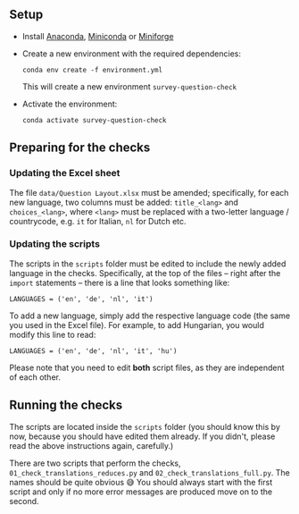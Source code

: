 ## Setup
- Install [Anaconda](https://www.anaconda.com/products/individual#Downloads), [Miniconda](https://docs.conda.io/en/latest/miniconda.html) or [Miniforge](https://github.com/conda-forge/miniforge/releases)
- Create a new environment with the required dependencies:

   ```
   conda env create -f environment.yml
   ```
   This will create a new environment `survey-question-check`
- Activate the environment:

   ```
   conda activate survey-question-check
   ```

## Preparing for the checks
### Updating the Excel sheet
The file `data/Question Layout.xlsx` must be amended; specifically, for each
new language, two columns must be added: `title_<lang>` and `choices_<lang>`,
where `<lang>` must be replaced with a two-letter language / countrycode, e.g. `it` for Italian, `nl` for Dutch etc.

### Updating the scripts
The scripts in the `scripts` folder must be edited to include the newly added
language in the checks. Specifically, at the top of the files – right after
the `import` statements – there is a line that looks something like:
```
LANGUAGES = ('en', 'de', 'nl', 'it')
```
To add a new language, simply add the respective language code (the same you used in the Excel file). For example, to add Hungarian, you would modify this
line to read:
```
LANGUAGES = ('en', 'de', 'nl', 'it', 'hu')
```
Please note that you need to edit **both** script files, as they are
independent of each other.

## Running the checks
The scripts are located inside the `scripts` folder (you should know this by
now, because you should have edited them already. If you didn't, please read
the above instructions again, carefully.)

There are two scripts that perform the checks, `01_check_translations_reduces.py` and `02_check_translations_full.py`. The names should be quite obvious 😅
You should always start with the first script and only if no more error
messages are produced move on to the second.
